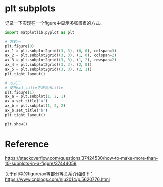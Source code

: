 # plt subplots

记录一下实现在一个figure中显示多张图表的方式。

```python
import matplotlib.pyplot as plt

# 方式一
plt.figure(0)
ax_1 = plt.subplot2grid((3, 3), (0, 0), colspan=3)
ax_2 = plt.subplot2grid((3, 3), (1, 0), colspan=2)
ax_3 = plt.subplot2grid((3, 3), (1, 2), rowspan=2)
ax_4 = plt.subplot2grid((3, 3), (2, 0))
ax_5 = plt.subplot2grid((3, 3), (2, 1))
plt.tight_layout()

# 方式二
# 使用set_title方法显示title
plt.figure(1)
ax_a = plt.subplot(1, 2, 1)
ax_a.set_title('a')
ax_b = plt.subplot(1, 2, 2)
ax_b.set_title('b')
plt.tight_layout()

plt.show()
```

# Reference
https://stackoverflow.com/questions/37424530/how-to-make-more-than-10-subplots-in-a-figure/37444059

关于plt中的figure/ax等部分等关系介绍如下：
https://www.cnblogs.com/nju2014/p/5620776.html
